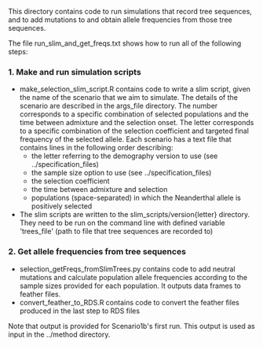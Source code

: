 This directory contains code to run simulations that record tree sequences, and to
add mutations to and obtain allele frequencies from those tree sequences.

The file run_slim_and_get_freqs.txt shows how to run all of the following steps:

### 1. Make and run simulation scripts
  + make_selection_slim_script.R contains code to write a slim script, given the
     name of the scenario that we aim to simulate. The details of the scenario are
     described in the args_file directory. The number corresponds to a specific combination of selected populations and the time between admixture and the selection onset. The letter corresponds to a specific combination of the selection coefficient and targeted final frequency of the selected allele.  Each scenario has a text file that contains
     lines in the following order describing:
    + the letter referring to the demography version to use (see ../specification_files)
    + the sample size option to use (see ../specification_files)
    + the selection coefficient
    + the time between admixture and selection
    + populations (space-separated) in which the Neanderthal allele is positively selected
  + The slim scripts are written to the slim_scripts/version{letter} directory. They need to be run on the command line with defined variable 'trees_file' (path to file that tree sequences are recorded to)


### 2. Get allele frequencies from tree sequences
  + selection_getFreqs_fromSlimTrees.py contains code to add neutral mutations and
    calculate population allele frequencies according to the sample sizes provided for each population.
    It outputs data frames to feather files.
  + convert_feather_to_RDS.R contains code to convert the feather files produced in the last step to RDS files

Note that output is provided for Scenario1b's first run. This output is used as input in the ../method directory. 
